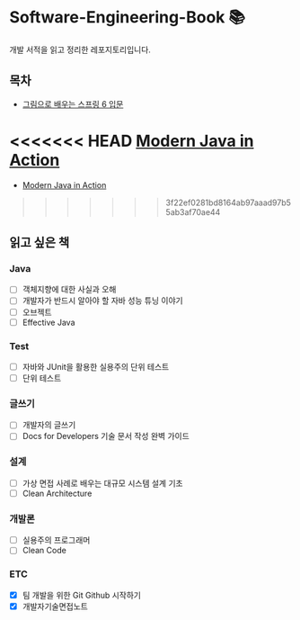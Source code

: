 # Software-Engineering-Book 📚
개발 서적을 읽고 정리한 레포지토리입니다.

## 목차
- [그림으로 배우는 스프링 6 입문](https://github.com/gabean13/Software-Engineering-Book/blob/main/%EA%B7%B8%EB%A6%BC%EC%9C%BC%EB%A1%9C%20%EB%B0%B0%EC%9A%B0%EB%8A%94%20%EC%8A%A4%ED%94%84%EB%A7%81%206%20%EC%9E%85%EB%AC%B8/README.md)

<<<<<<< HEAD
[Modern Java in Action](https://github.com/gabean13/Software-Engineering-Book/tree/main/Modern%20Java%20in%20Action)
=======
- [Modern Java in Action](https://github.com/gabean13/Software-Engineering-Book/tree/main/Modern%20Java%20in%20Action)
>>>>>>> 3f22ef0281bd8164ab97aaad97b55ab3af70ae44

## 읽고 싶은 책

### Java
- [ ] 객체지향에 대한 사실과 오해
- [ ] 개발자가 반드시 알아야 할 자바 성능 튜닝 이야기
- [ ] 오브젝트
- [ ] Effective Java

### Test 
- [ ] 자바와 JUnit을 활용한 실용주의 단위 테스트
- [ ] 단위 테스트

### 글쓰기
- [ ] 개발자의 글쓰기
- [ ] Docs for Developers 기술 문서 작성 완벽 가이드

### 설계
- [ ] 가상 면접 사례로 배우는 대규모 시스템 설계 기초
- [ ] Clean Architecture

### 개발론
- [ ] 실용주의 프로그래머
- [ ] Clean Code

### ETC
- [x] 팀 개발을 위한 Git Github 시작하기
- [x] 개발자기술면접노트
